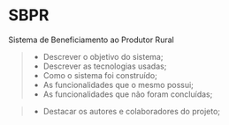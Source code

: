 # SBPR
Sistema de Beneficiamento ao Produtor Rural
>- Descrever o objetivo do sistema;
>- Descrever as tecnologias usadas;
>- Como o sistema foi construído;
>- As funcionalidades que o mesmo possui;
>- As funcionalidades que não foram concluídas;

>- Destacar os autores e colaboradores do projeto;
